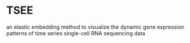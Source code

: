 # TSEE
an elastic embedding method to visualize the dynamic gene expression patterns of time series single-cell RNA sequencing data

